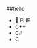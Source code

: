 ##‎hello‎          
-  🐘 PHP           
-  C++                               
-  C#                                     
-  C                                                      